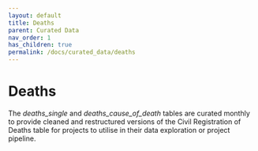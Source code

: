```yaml
---
layout: default
title: Deaths
parent: Curated Data
nav_order: 1
has_children: true
permalink: /docs/curated_data/deaths
---
```


# Deaths

The *deaths_single* and *deaths_cause_of_death* tables are curated monthly to provide cleaned and restructured versions of the Civil Registration of Deaths table for projects to utilise in their data exploration or project pipeline. 
